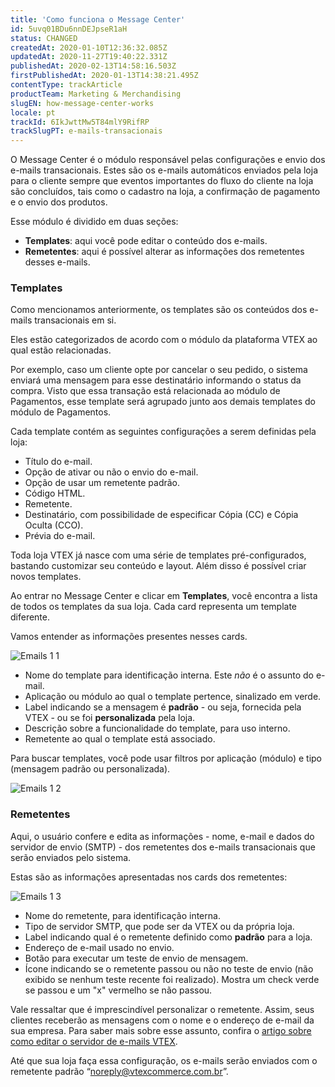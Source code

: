 ```yaml
---
title: 'Como funciona o Message Center'
id: 5uvq01BDu6nnDEJpseR1aH
status: CHANGED
createdAt: 2020-01-10T12:36:32.085Z
updatedAt: 2020-11-27T19:40:22.331Z
publishedAt: 2020-02-13T14:58:16.503Z
firstPublishedAt: 2020-01-13T14:38:21.495Z
contentType: trackArticle
productTeam: Marketing & Merchandising
slugEN: how-message-center-works
locale: pt
trackId: 6IkJwttMw5T84mlY9RifRP
trackSlugPT: e-mails-transacionais
---
```


O Message Center é o módulo responsável pelas configurações e envio dos e-mails transacionais. Estes são os e-mails automáticos enviados pela loja para o cliente sempre que eventos importantes do fluxo do cliente na loja são concluídos, tais como o cadastro na loja, a confirmação de pagamento e o envio dos produtos.  

Esse módulo é dividido em duas seções: 
- __Templates__: aqui você pode editar o conteúdo dos e-mails. 
- __Remetentes__: aqui é possível alterar as informações dos remetentes desses e-mails.

### Templates

Como mencionamos anteriormente, os templates são os conteúdos dos e-mails transacionais em si. 

Eles estão categorizados de acordo com o módulo da plataforma VTEX ao qual estão relacionadas.

Por exemplo, caso um cliente opte por cancelar o seu pedido, o sistema enviará uma mensagem para esse destinatário informando o status da compra. Visto que essa transação está relacionada ao módulo de Pagamentos, esse template será agrupado junto aos demais templates do módulo de Pagamentos.

Cada template contém as seguintes configurações a serem definidas pela loja: 
- Título do e-mail.
- Opção de ativar ou não o envio do e-mail.
- Opção de usar um remetente padrão.
- Código HTML.
- Remetente.
- Destinatário, com possibilidade de especificar Cópia (CC) e Cópia Oculta (CCO).
- Prévia do e-mail.

Toda loja VTEX já nasce com uma série de templates pré-configurados, bastando customizar seu conteúdo e layout. Além disso é possível criar novos templates.

Ao entrar no Message Center e clicar em __Templates__, você encontra a lista de todos os templates da sua loja. Cada card representa um template diferente.

Vamos entender as informações presentes nesses cards.

![Emails 1 1](https://images.ctfassets.net/alneenqid6w5/2cuPA5D3ICgDt8TqlGY9fO/5dd2b918489d7a5fdaa9752f8518ecdd/Emails_1_1.png)

- Nome do template para identificação interna. Este *não* é o assunto do e-mail.
- Aplicação ou módulo ao qual o template pertence, sinalizado em verde.
- Label indicando se a mensagem é __padrão__ - ou seja, fornecida pela VTEX - ou se foi __personalizada__ pela loja.
- Descrição sobre a funcionalidade do template, para uso interno.
- Remetente ao qual o template está associado.

Para buscar templates, você pode usar filtros por aplicação (módulo) e tipo (mensagem padrão ou personalizada).

![Emails 1 2](//images.ctfassets.net/alneenqid6w5/3tUJ7WpRbHOjUne8tGBaNa/cf9705309d6be38c06fa895ee59268e4/Emails_1_2.png)

### Remetentes

Aqui, o usuário confere e edita as informações - nome, e-mail e dados do servidor de envio (SMTP) - dos remetentes dos e-mails transacionais que serão enviados pelo sistema.

Estas são as informações apresentadas nos cards dos remetentes:

![Emails 1 3](//images.ctfassets.net/alneenqid6w5/2zJnpHTT74AzVysxE5Q6k1/4abac7e5feef61e4495288126f74cc86/Emails_1_3.png)

- Nome do remetente, para identificação interna.
- Tipo de servidor SMTP, que pode ser da VTEX ou da própria loja.
- Label indicando qual é o remetente definido como __padrão__ para a loja.
- Endereço de e-mail usado no envio.
- Botão para executar um teste de envio de mensagem.
- Ícone indicando se o remetente passou ou não no teste de envio (não exibido se nenhum teste recente foi realizado). Mostra um check verde se passou e um "x" vermelho se não passou.

Vale ressaltar que é imprescindível personalizar o remetente. Assim, seus clientes  receberão as mensagens com o nome e o endereço de e-mail da sua empresa. Para saber mais sobre esse assunto, confira o [artigo sobre como editar o servidor de e-mails VTEX](https://help.vtex.com/pt/tutorial/personalizando-o-smtp-da-vtex).

Até que sua loja faça essa configuração, os e-mails serão enviados com o remetente padrão “noreply@vtexcommerce.com.br”.
